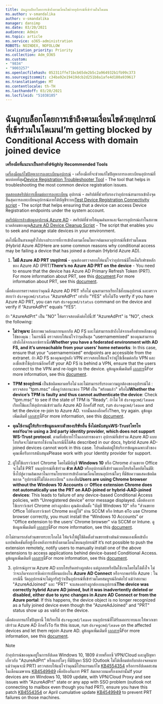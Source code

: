 ```yaml
---
title: ฉันถูกบล็อกโดยการเข้าถึงตามเงื่อนไขด้วยอุปกรณ์ที่เข้าร่วมในโดเมน
ms.author: v-smandalika
author: v-smandalika
manager: dansimp
ms.date: 03/20/2021
audience: Admin
ms.topic: article
ms.service: o365-administration
ROBOTS: NOINDEX, NOFOLLOW
localization_priority: Priority
ms.collection: Adm_O365
ms.custom:
- "9834"
- "9003257"
ms.openlocfilehash: 052311ffe71bcb65de2b5c2a964932b1fb99c373
ms.sourcegitcommit: c34ba92e19419dcb2d251b8a1afe4d180a939617
ms.translationtype: MT
ms.contentlocale: th-TH
ms.lasthandoff: 03/20/2021
ms.locfileid: "51038105"
---
```

# <a name="im-getting-blocked-by-conditional-access-with-domain-joined-device"></a><span data-ttu-id="ab997-102">ฉันถูกบล็อกโดยการเข้าถึงตามเงื่อนไขด้วยอุปกรณ์ที่เข้าร่วมในโดเมน</span><span class="sxs-lookup"><span data-stu-id="ab997-102">I’m getting blocked by Conditional Access with domain joined device</span></span>

<span data-ttu-id="ab997-103">**เครื่องมือที่แนะนาเป็นอย่างยิ่ง**</span><span class="sxs-lookup"><span data-stu-id="ab997-103">**Highly Recommended Tools**</span></span>

<span data-ttu-id="ab997-104">[เครื่องมือแก้ไขปัญหาการลงทะเบียนอุปกรณ์](https://docs.microsoft.com/samples/azure-samples/dsregtool/dsregtool/) - เครื่องมือที่จะช่วยแก้ไขปัญหาการลงทะเบียนอุปกรณ์ที่พบบ่อยที่สุด</span><span class="sxs-lookup"><span data-stu-id="ab997-104">[Device Registration Troubleshooter Tool](https://docs.microsoft.com/samples/azure-samples/dsregtool/dsregtool/) - The tool that helps in troubleshooting the most common device registration issues.</span></span>

<span data-ttu-id="ab997-105">[ทดสอบสคริปต์การเชื่อมต่อการลงทะเบียน](https://docs.microsoft.com/samples/azure-samples/testdeviceregconnectivity/testdeviceregconnectivity/) อุปกรณ์ - สคริปต์ที่ช่วยรับรองว่าอุปกรณ์สามารถเข้าถึงจุดสิ้นสุดการลงทะเบียนอุปกรณ์ภายใต้บัญชีระบบ</span><span class="sxs-lookup"><span data-stu-id="ab997-105">[Test Device Registration Connectivity script](https://docs.microsoft.com/samples/azure-samples/testdeviceregconnectivity/testdeviceregconnectivity/) - The script that helps ensuring that a device can access Device Registration endpoints under the system account.</span></span>

<span data-ttu-id="ab997-106">[สคริปต์การล้างข้อมูลอุปกรณ์ Azure AD](https://github.com/mzmaili/AzureADDeviceCleanup) - สคริปต์ที่ช่วยให้คุณค้นหาและจัดการอุปกรณ์เก่าในสภาพแวดล้อมของคุณ</span><span class="sxs-lookup"><span data-stu-id="ab997-106">[Azure AD Device Cleanup Script](https://github.com/mzmaili/AzureADDeviceCleanup) - The script that enables you to seek and manage stale devices in your environment.</span></span>

<span data-ttu-id="ab997-107">ต่อไปนี้เป็นสาเหตุทั่วไปบางประการที่การเข้าถึงตามเงื่อนไขอาจล้มเหลวอุปกรณ์ที่เข้าร่วมโดเมน (Hybrid Azure AD)</span><span class="sxs-lookup"><span data-stu-id="ab997-107">Here are some common reasons why conditional access may be failing a device that has joined a domain (Hybrid Azure AD).</span></span>

1. <span data-ttu-id="ab997-108">**ไม่มี Azure AD PRT บนอุปกรณ์** - คุณต้องตรวจสอบให้แน่ใจว่าอุปกรณ์มีโทเค็นรีเฟรชหลักของ Azure AD (PRT)</span><span class="sxs-lookup"><span data-stu-id="ab997-108">**There’s no Azure AD PRT on the device** - You need to ensure that the device has Azure AD Primary Refresh Token (PRT).</span></span> <span data-ttu-id="ab997-109">For more information about PRT, see this [document](https://docs.microsoft.com/azure/active-directory/devices/concept-primary-refresh-token).</span><span class="sxs-lookup"><span data-stu-id="ab997-109">For more information about PRT, see this [document](https://docs.microsoft.com/azure/active-directory/devices/concept-primary-refresh-token).</span></span>

<span data-ttu-id="ab997-110">เมื่อต้องการตรวจสอบว่าคุณมี Azure AD PRT หรือไม่ คุณสามารถเรียกใช้สั่งบนอุปกรณ์ และตรวจสอบว่า `dsregcmd/status` "AzureAdPrt" เท่ากับ "YES" หรือไม่</span><span class="sxs-lookup"><span data-stu-id="ab997-110">To verify if you have Azure AD PRT, you can run `dsregcmd/status` command on the device and verify if “AzureAdPrt” equals “YES”.</span></span>

<span data-ttu-id="ab997-111">ถ้า "AzureAdPrt" เป็น "NO" ให้ตรวจสอบดังต่อไปนี้:</span><span class="sxs-lookup"><span data-stu-id="ab997-111">If "AzureAdPrt" is "NO", check the following:</span></span>

- <span data-ttu-id="ab997-112">**ไม่ว่าคุณจะ** มีสภาพแวดล้อมภายนอกกับ AD FS และไม่สามารถเข้าถึงได้จากเครือข่ายหลักของผู้ใช้ของคุณ : ในกรณีนี้ ตรวจสอบให้แน่ใจว่าจุดสิ้นสุด "usernamemixed" ของคุณสามารถเข้าถึงได้จากเอกซ์ทราเน็ต</span><span class="sxs-lookup"><span data-stu-id="ab997-112">**Whether you have a federated environment with AD FS, and it’s unreachable from your users’ home networks**: In this case, ensure that your "usernamemixed" endpoints are accessible from the extranet.</span></span> <span data-ttu-id="ab997-113">ถ้า AD FS ของคุณอยู่หลัง VPN ตรวจสอบให้แน่ใจว่าผู้ใช้เชื่อมต่อกับ VPN และลงชื่อเข้าใช้อุปกรณ์อีกครั้ง</span><span class="sxs-lookup"><span data-stu-id="ab997-113">If your AD FS is behind a VPN, ensure that the users connect to the VPN and re-login to the device.</span></span> <span data-ttu-id="ab997-114">ดูข้อมูลเพิ่มเติมที่ [เอกสาร](https://docs.microsoft.com/azure/active-directory/devices/hybrid-azuread-join-federated-domains)นี้</span><span class="sxs-lookup"><span data-stu-id="ab997-114">For more information, see this [document](https://docs.microsoft.com/azure/active-directory/devices/hybrid-azuread-join-federated-domains).</span></span>

- <span data-ttu-id="ab997-115">**TPM ของอุปกรณ์** เป็นข้อผิดพลาดหรือไม่ และไม่สามารถรับรองความถูกต้องของอุปกรณ์ได้ : ตรวจสอบ "tpm.msc" เพื่อดูว่าสถานะของ TPM เป็น "พร้อมแล้ว" หรือไม่</span><span class="sxs-lookup"><span data-stu-id="ab997-115">**Whether the device’s TPM is faulty and thus cannot authenticate the device**: Check "tpm.msc" to see if the state of TPM is "Ready".</span></span> <span data-ttu-id="ab997-116">ถ้าไม่ ให้ `dsregcmd/leave` เรียกใช้และให้อุปกรณ์เข้าร่วมกับ Azure AD อีกครั้ง</span><span class="sxs-lookup"><span data-stu-id="ab997-116">If not, run `dsregcmd/leave` and let the device re-join to Azure AD.</span></span> <span data-ttu-id="ab997-117">จากนั้นลองอีกครั้ง</span><span class="sxs-lookup"><span data-stu-id="ab997-117">Then, try again.</span></span> <span data-ttu-id="ab997-118">ดูข้อมูลเพิ่มเติมที่ [เอกสาร](https://docs.microsoft.com/azure/active-directory/devices/troubleshoot-device-dsregcmd#sso-state)นี้</span><span class="sxs-lookup"><span data-stu-id="ab997-118">For more information, see this [document](https://docs.microsoft.com/azure/active-directory/devices/troubleshoot-device-dsregcmd#sso-state).</span></span>

- <span data-ttu-id="ab997-119">**คุณใช้งานผู้ให้บริการข้อมูลเฉพาะตัวของบริษัทอื่น ซึ่งไม่สนับสนุนWS-Trustโพรโทคอล**</span><span class="sxs-lookup"><span data-stu-id="ab997-119">**You’re using a 3rd party identity provider, which does not support WS-Trust protocol**.</span></span> <span data-ttu-id="ab997-120">ตามที่อธิบายไว้ในเอกสารของเรา อุปกรณ์ที่เข้าร่วม Azure AD แบบไฮบริดจะไม่สามารถใช้งานในกรณีนี้ได้</span><span class="sxs-lookup"><span data-stu-id="ab997-120">As described in our docs, hybrid Azure AD-joined devices cannot work in this case.</span></span> <span data-ttu-id="ab997-121">โปรดติดต่อผู้ให้บริการข้อมูลเฉพาะตัวของคุณเพื่อรับการสนับสนุน</span><span class="sxs-lookup"><span data-stu-id="ab997-121">Please work with your Identity provider for support.</span></span>

2. <span data-ttu-id="ab997-122">ผู้ใช้ใช้เบราว์เซอร์ Chrome โดยไม่มีบัญชี **Windows 10** หรือ Chrome ส่วนขยาย Office จะไม่ใช้ PRT บนอุปกรณ์ที่เข้าร่วม **ด้วย AAD** หรืออุปกรณ์ที่เข้าร่วมแบบไฮบริดโดยอัตโนมัติ: ซึ่งไปสู่ความล้มเหลวในการนโยบายการเข้าถึงตามเงื่อนไขบนอุปกรณ์ใดๆ ที่มีข้อความแสดงข้อผิดพลาด "อุปกรณ์ที่ไม่ได้ลงทะเบียน" แสดงขึ้น</span><span class="sxs-lookup"><span data-stu-id="ab997-122">**Users are using Chrome browser without the Windows 10 Accounts** or **Office extension Chrome does not automatically use the PRT on AAD-joined or hybrid-AAD-joined devices**: This leads to failure of any device-based Conditional Access policies, with “Unregistered device” error message displayed.</span></span> <span data-ttu-id="ab997-123">เมื่อต้องการใช้เบราว์เซอร์ Chrome อย่างถูกต้อง คุณต้องติดตั้ง "บัญชี Windows 10" หรือ "ส่วนขยาย Office ไปยังเบราว์เซอร์ Chrome ของผู้ใช้" ผ่าน SCCM หรือ Intun e</span><span class="sxs-lookup"><span data-stu-id="ab997-123">To use Chrome browser correctly, you must install the “Windows 10 Accounts” or "Office extension to the users’ Chrome browser" via SCCM or Intune.</span></span> <span data-ttu-id="ab997-124">ดูข้อมูลเพิ่มเติมที่ [เอกสาร](https://docs.microsoft.com/azure/active-directory/conditional-access/concept-conditional-access-conditions#chrome-support)นี้</span><span class="sxs-lookup"><span data-stu-id="ab997-124">For more information, see this [document](https://docs.microsoft.com/azure/active-directory/conditional-access/concept-conditional-access-conditions#chrome-support).</span></span>

<span data-ttu-id="ab997-125">ถ้าไม่สามารถส่งส่วนขยายระยะไกลได้ ให้แจ้งให้ผู้ใช้ติดตั้งส่วนขยายข้างต้นด้วยตนเองเพื่อเข้าถึงแอปพลิเคชันที่อยู่เบื้องหลังการเข้าถึงตามเงื่อนไขบนอุปกรณ์</span><span class="sxs-lookup"><span data-stu-id="ab997-125">If it’s not possible to push the extension remotely, notify users to manually install one of the above extensions to access applications behind device-based Conditional Access.</span></span> <span data-ttu-id="ab997-126">ดูข้อมูลเพิ่มเติมที่ [เอกสาร](https://docs.microsoft.com/azure/active-directory/conditional-access/require-managed-devices#prerequisites)นี้</span><span class="sxs-lookup"><span data-stu-id="ab997-126">For more information, see this [document](https://docs.microsoft.com/azure/active-directory/conditional-access/require-managed-devices#prerequisites).</span></span>

3. <span data-ttu-id="ab997-127">อุปกรณ์ถูกรวม Azure AD แบบไฮบริดอย่างถูกต้อง แต่ถูกลบหรือปิดใช้งานโดยไม่ได้ตั้งใจ ไม่ว่าจะเกิดจากการซิงค์การเปลี่ยนแปลงใน **Azure AD Connect** หรือจากพอร์ทัล Azure : ในกรณีนี้ วัตถุอุปกรณ์จะไม่ถูกรับรู้ว่าเป็นอุปกรณ์ที่เข้าร่วมโดยสมบูรณ์อีกต่อไป แม้ว่าสถานะ "AzureAdJoined" และ "PRT" จะแสดงอย่างถูกต้องบนอุปกรณ์</span><span class="sxs-lookup"><span data-stu-id="ab997-127">**The device was correctly hybrid Azure AD joined, but it was inadvertently deleted or disabled, either due to sync changes in Azure AD Connect or from the Azure portal**: If this happens, the device object is no longer recognized as a fully joined device even though the "AzureAdJoined" and "PRT" status show up as valid on the device.</span></span>

<span data-ttu-id="ab997-128">เมื่อต้องการแก้ไขปัญหานี้ ให้เรียกใช้ `dsregcmd/leave` บนอุปกรณ์ที่ได้รับผลกระทบและให้พวกเขาเข้าร่วม Azure AD อีกครั้ง</span><span class="sxs-lookup"><span data-stu-id="ab997-128">To fix this issue, run `dsregcmd/leave` on the affected devices and let them rejoin Azure AD.</span></span> <span data-ttu-id="ab997-129">ดูข้อมูลเพิ่มเติมที่ [เอกสาร](https://docs.microsoft.com/azure/active-directory/devices/faq#q-why-do-my-users-see-an-error-message-saying-your-organization-has-deleted-the-device-or-your-organization-has-disabled-the-device-on-their-windows-10-devices)นี้</span><span class="sxs-lookup"><span data-stu-id="ab997-129">For more information, see this [document](https://docs.microsoft.com/azure/active-directory/devices/faq#q-why-do-my-users-see-an-error-message-saying-your-organization-has-deleted-the-device-or-your-organization-has-disabled-the-device-on-their-windows-10-devices).</span></span>

> [!NOTE]
> <span data-ttu-id="ab997-130">ถ้าอุปกรณ์ของคุณอยู่ในการอัปเดต Windows 10, 1809 ด้วยพร็อกซี VPN/Cloud และดูปัญหาเกี่ยวกับ "AzureAdPrt" หรือแอปใดๆ ที่มีปัญหา SSO (Outlook ไม่ได้เชื่อมต่อกับกล่องจดหมายแม้ว่าคุณจะมี PRT) ตรวจสอบให้แน่ใจว่าคุณมีโปรแกรมแก้ไข [KB4554354](https://support.microsoft.com/topic/march-30-2020-kb4554354-os-build-17763-1132-deaba49b-4b29-55b9-caee-3e2d87dd75a2) หรือการอัปเดตสะสมในเดือนเมษายน [KB4549949](https://support.microsoft.com/topic/april-14-2020-kb4549949-os-build-17763-1158-76d9a3af-b20b-8996-bd4d-7b50c505fda6) เพื่อป้องกันการ PRT ล้มเหลวบนเครื่องเหล่านั้น</span><span class="sxs-lookup"><span data-stu-id="ab997-130">If your devices are on Windows 10, 1809 update, with VPN/Cloud Proxy and see issues with "AzureAdPrt" state or any app with SSO problem (outlook not connecting to mailbox even though you had PRT), ensure you have this patch [KB4554354](https://support.microsoft.com/topic/march-30-2020-kb4554354-os-build-17763-1132-deaba49b-4b29-55b9-caee-3e2d87dd75a2) or April cumulative update [KB4549949](https://support.microsoft.com/topic/april-14-2020-kb4549949-os-build-17763-1158-76d9a3af-b20b-8996-bd4d-7b50c505fda6) to prevent PRT failures on those machines.</span></span>

















